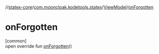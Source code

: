 //[statex-core](../../../index.md)/[com.mooncloak.kodetools.statex](../index.md)/[ViewModel](index.md)/[onForgotten](on-forgotten.md)

# onForgotten

[common]\
open override fun [onForgotten](on-forgotten.md)()
